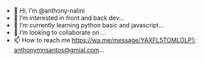 - 👋 Hi, I’m @anthony-nalini
- 👀 I’m interested in front and back dev...
- 🌱 I’m currently learning python basic and javascript...
- 💞️ I’m looking to collaborate on ...
- 📫 How to reach me https://wa.me/message/YAXFL5TOMLOLP1; anthonymnsantos@gmial.com...

<!---
anthony-nalini/anthony-nalini is a ✨ special ✨ repository because its `README.md` (this file) appears on your GitHub profile.
You can click the Preview link to take a look at your changes.
--->
